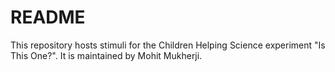 # README

This repository hosts stimuli for the Children Helping Science experiment "Is This One?". It is maintained by Mohit Mukherji.
